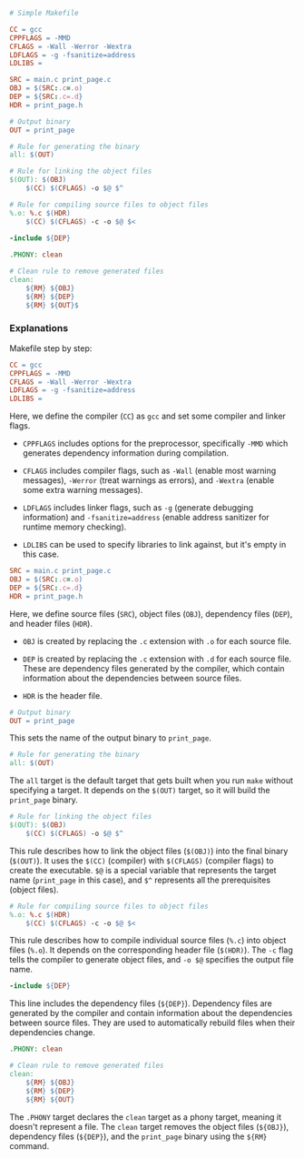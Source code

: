 

```makefile
# Simple Makefile

CC = gcc
CPPFLAGS = -MMD
CFLAGS = -Wall -Werror -Wextra
LDFLAGS = -g -fsanitize=address
LDLIBS =

SRC = main.c print_page.c
OBJ = $(SRC:.c=.o)  
DEP = ${SRC:.c=.d}
HDR = print_page.h

# Output binary
OUT = print_page

# Rule for generating the binary
all: $(OUT)

# Rule for linking the object files
$(OUT): $(OBJ)
	$(CC) $(CFLAGS) -o $@ $^

# Rule for compiling source files to object files
%.o: %.c $(HDR)
	$(CC) $(CFLAGS) -c -o $@ $<
  
-include ${DEP}

.PHONY: clean

# Clean rule to remove generated files
clean: 
	${RM} ${OBJ} 
	${RM} ${DEP}
	${RM} ${OUT}$

```

### Explanations

Makefile step by step:

```makefile
CC = gcc
CPPFLAGS = -MMD
CFLAGS = -Wall -Werror -Wextra
LDFLAGS = -g -fsanitize=address
LDLIBS =
```

Here, we define the compiler (`CC`) as `gcc` and set some compiler and linker flags. 

- `CPPFLAGS` includes options for the preprocessor, specifically `-MMD` which generates dependency information during compilation.

- `CFLAGS` includes compiler flags, such as `-Wall` (enable most warning messages), `-Werror` (treat warnings as errors), and `-Wextra` (enable some extra warning messages).

- `LDFLAGS` includes linker flags, such as `-g` (generate debugging information) and `-fsanitize=address` (enable address sanitizer for runtime memory checking).

- `LDLIBS` can be used to specify libraries to link against, but it's empty in this case.

```makefile
SRC = main.c print_page.c
OBJ = $(SRC:.c=.o)
DEP = ${SRC:.c=.d}
HDR = print_page.h
```

Here, we define source files (`SRC`), object files (`OBJ`), dependency files (`DEP`), and header files (`HDR`). 

- `OBJ` is created by replacing the `.c` extension with `.o` for each source file.

- `DEP` is created by replacing the `.c` extension with `.d` for each source file. These are dependency files generated by the compiler, which contain information about the dependencies between source files.

- `HDR` is the header file.

```makefile
# Output binary
OUT = print_page
```

This sets the name of the output binary to `print_page`.

```makefile
# Rule for generating the binary
all: $(OUT)
```

The `all` target is the default target that gets built when you run `make` without specifying a target. It depends on the `$(OUT)` target, so it will build the `print_page` binary.

```makefile
# Rule for linking the object files
$(OUT): $(OBJ)
	$(CC) $(CFLAGS) -o $@ $^
```

This rule describes how to link the object files (`$(OBJ)`) into the final binary (`$(OUT)`). It uses the `$(CC)` (compiler) with `$(CFLAGS)` (compiler flags) to create the executable. `$@` is a special variable that represents the target name (`print_page` in this case), and `$^` represents all the prerequisites (object files).

```makefile
# Rule for compiling source files to object files
%.o: %.c $(HDR)
	$(CC) $(CFLAGS) -c -o $@ $<
```

This rule describes how to compile individual source files (`%.c`) into object files (`%.o`). It depends on the corresponding header file (`$(HDR)`). The `-c` flag tells the compiler to generate object files, and `-o $@` specifies the output file name.

```makefile
-include ${DEP}
```

This line includes the dependency files (`${DEP}`). Dependency files are generated by the compiler and contain information about the dependencies between source files. They are used to automatically rebuild files when their dependencies change.

```makefile
.PHONY: clean

# Clean rule to remove generated files
clean:
	${RM} ${OBJ}
	${RM} ${DEP}
	${RM} ${OUT}
```

The `.PHONY` target declares the `clean` target as a phony target, meaning it doesn't represent a file. The `clean` target removes the object files (`${OBJ}`), dependency files (`${DEP}`), and the `print_page` binary using the `${RM}` command.
